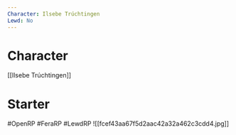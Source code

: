 ```yaml
---
Character: Ilsebe Trúchtingen
Lewd: No
---
```

# Character
[[Ilsebe Trúchtingen]]

# Starter


#OpenRP #FeraRP #LewdRP
![[fcef43aa67f5d2aac42a32a462c3cdd4.jpg]]